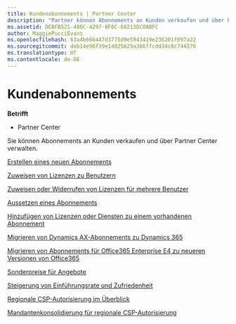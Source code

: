 ```yaml
---
title: Kundenabonnements | Partner Center
description: "Partner können Abonnements an Kunden verkaufen und über Partner Center verwalten."
ms.assetid: DEBFB521-486C-4297-8F6C-66213DC0ABFC
author: MaggiePucciEvans
ms.openlocfilehash: 63a4b666447d3775d9e5943419e236201f097a22
ms.sourcegitcommit: dab14e98f39e14025625a366ffcdd34c8c744376
ms.translationtype: HT
ms.contentlocale: de-DE
---
```

# <a name="customer-subscriptions"></a>Kundenabonnements

**Betrifft**

-  Partner Center

Sie können Abonnements an Kunden verkaufen und über Partner Center verwalten. 

[Erstellen eines neuen Abonnements](create-a-new-subscription.md)

[Zuweisen von Lizenzen zu Benutzern](assign-licenses-to-users.md)

[Zuweisen oder Widerrufen von Lizenzen für mehrere Benutzer](bulk-license-provisioning-for-multiple-users.md)

[Aussetzen eines Abonnements](suspend-a-subscription.md)

[Hinzufügen von Lizenzen oder Diensten zu einem vorhandenen Abonnement](add-licenses-or-services-to-an-existing-subscription.md)

[Migrieren von Dynamics AX-Abonnements zu Dynamics 365](manual-subscription-migration.md)

[Migrieren von Abonnements für Office365 Enterprise E4 zu neueren Versionen von Office365](migrate-office365-e4-subscriptions-to-newer-versions.md)

[Sonderpreise für Angebote](get-special-pricing-for-offers.md)

[Steigerung von Einführungsrate und Zufriedenheit](increasing-adoption-and-satisfaction.md)

[Regionale CSP-Autorisierung im Überblick](regional-authorization-overview.md)

[Mandantenkonsolidierung für regionale CSP-Autorisierung](csp-regional-authorization-tenant-consolidation.md)

 

 



